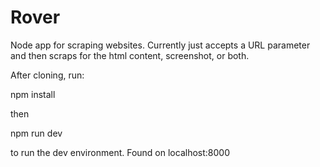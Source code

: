 # Rover

Node app for scraping websites. Currently just accepts a URL parameter and then scraps for the html content, screenshot, or both.

After cloning, run:

npm install

then 

npm run dev

to run the dev environment. Found on localhost:8000
